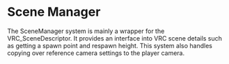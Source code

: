 # Scene Manager
The SceneManager system is mainly a wrapper for the VRC_SceneDescriptor. It provides an interface into VRC scene details such as getting a spawn point and respawn height. This system also handles copying over reference camera settings to the player camera.